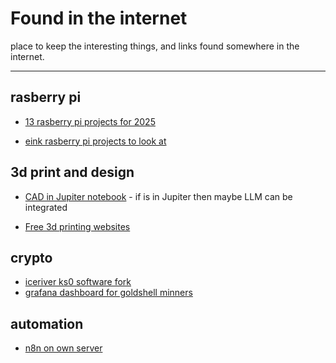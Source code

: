 # Found in the internet

place to keep the interesting things, and links found somewhere in the internet.
<hr>

## rasberry pi

- [13 rasberry pi projects for 2025](https://www.slashgear.com/1765976/best-raspberry-pi-projects-2025)

- [eink rasberry pi projects to look at](https://www.xda-developers.com/e-ink-raspberry-pi-projects/)

## 3d print and design

- [CAD in Jupiter notebook](https://blog.jupyter.org/announcing-jupytercad-3-0-d8f4b7b0a719) - if is in Jupiter then maybe LLM can be integrated

- [Free 3d printing websites](https://www.xda-developers.com/every-maker-should-know-free-3d-printing-websites/)

## crypto

- [iceriver ks0 software fork](https://github.com/rdugan/iceriver-oc)
- [grafana dashboard for goldshell minners](https://grafana.com/grafana/dashboards/15313-goldshell-minidoge/)

## automation

- [n8n on own server](https://dev.to/code42cate/self-hosting-n8n-on-ubuntu-server-2p7h)